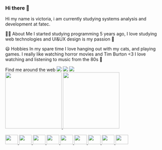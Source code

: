 ### Hi there 👋

Hi my name is victoria, i am currently studying systems analysis and development at fatec.

👩‍💻  About Me
I started studying programming 5 years ago, I love studying web technologies and UI&UX design is my passion 💜

😃  Hobbies
In my spare time I love hanging out with my cats, and playing games. I really like watching horror movies and Tim Burton <3 I love watching and listening to music from the 80s 💜

<div>
  Find me around the web
  <a href="https://www.facebook.com/vickandujar1/" target="_blank"><img src="https://img.shields.io/badge/Facebook-1877F2?style=for-the-badge&logo=facebook&logoColor=white" target="_blank"></a>
  <a href="https://open.spotify.com/user/y2piaxkt2iyektdasshmtms4a" target="_blank"><img src="https://img.shields.io/badge/Spotify-1ED760?&style=for-the-badge&logo=spotify&logoColor=white" target="_blank"></a>
  <a href="https://steamcommunity.com/id/vicdotrembala" target="_blank"><img src="https://img.shields.io/badge/Spotify-1ED760?&style=for-the-badge&logo=spotify&logoColor=white" target="_blank"></a>
</div>

<div>
  <a href="https://github.com/victoriandujar">
  <img height="180em" src="https://github-readme-stats.vercel.app/api?username=victoriandujar&show_icons=true&theme=tokyonight&include_all_commits=true&count_private=true"/>
  <img height="180em" src="https://github-readme-stats.vercel.app/api/top-langs/?username=victoriandujar&layout=compact&langs_count=7&theme=tokyonight"/>
</div>

 <div style="display: inline_block"><br>
  <img src="https://cdn.jsdelivr.net/gh/devicons/devicon/icons/react/react-original.svg" height="30" width="40" />
  <img src="https://cdn.jsdelivr.net/gh/devicons/devicon/icons/typescript/typescript-plain.svg" height="30" width="40" />
  <img src="https://cdn.jsdelivr.net/gh/devicons/devicon/icons/javascript/javascript-plain.svg" height="30" width="40" />
  <img src="https://cdn.jsdelivr.net/gh/devicons/devicon/icons/html5/html5-plain.svg" height="30" width="40" />
  <img src="https://cdn.jsdelivr.net/gh/devicons/devicon/icons/css3/css3-original.svg" height="30" width="40" />
  <img src="https://cdn.jsdelivr.net/gh/devicons/devicon/icons/java/java-original.svg" height="30" width="40" />
  <img src="https://cdn.jsdelivr.net/gh/devicons/devicon/icons/jquery/jquery-original.svg" height="30" width="40" />
  <img src="https://cdn.jsdelivr.net/gh/devicons/devicon/icons/csharp/csharp-line.svg" height="30" width="40" />
  <img src="https://cdn.jsdelivr.net/gh/devicons/devicon/icons/ionic/ionic-original.svg" height="30" width="40" />
</div>
  
